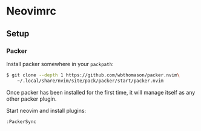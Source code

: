 # Neovimrc

## Setup

### Packer

Install packer somewhere in your `packpath`:
```bash
$ git clone --depth 1 https://github.com/wbthomason/packer.nvim\
    ~/.local/share/nvim/site/pack/packer/start/packer.nvim
```

Once packer has been installed for the first time, it will manage itself as any other packer plugin.

Start neovim and install plugins:
```bash
:PackerSync
```
